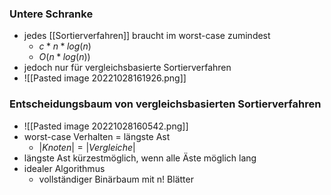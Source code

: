 ### Untere Schranke
+ jedes [[Sortierverfahren]] braucht im worst-case zumindest
	+ $c*n*log(n)$
	+ $O(n*log(n))$
+ jedoch nur für vergleichsbasierte Sortierverfahren
+ ![[Pasted image 20221028161926.png]]

### Entscheidungsbaum von vergleichsbasierten Sortierverfahren
+ ![[Pasted image 20221028160542.png]]
+ worst-case Verhalten = längste Ast
	+ $|Knoten|=|Vergleiche|$
+ längste Ast kürzestmöglich, wenn alle Äste möglich lang
+ idealer Algorithmus
	+ vollständiger Binärbaum mit n! Blätter